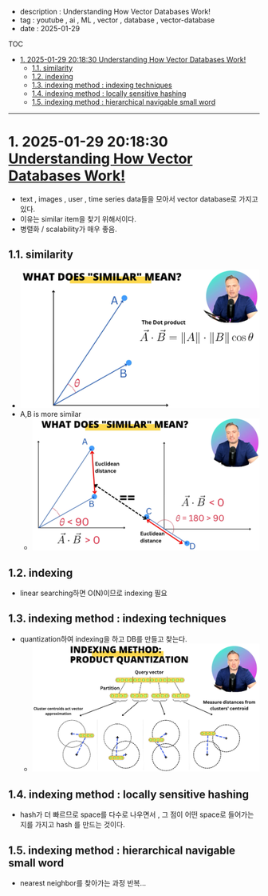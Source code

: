 - description : Understanding How Vector Databases Work!
- tag : youtube , ai , ML , vector , database , vector-database
- date : 2025-01-29

TOC
- [1. 2025-01-29 20:18:30 Understanding How Vector Databases Work!](#1-2025-01-29-201830-understanding-how-vector-databases-work)
  - [1.1. similarity](#11-similarity)
  - [1.2. indexing](#12-indexing)
  - [1.3. indexing method : indexing techniques](#13-indexing-method--indexing-techniques)
  - [1.4. indexing method : locally sensitive hashing](#14-indexing-method--locally-sensitive-hashing)
  - [1.5. indexing method : hierarchical navigable small word](#15-indexing-method--hierarchical-navigable-small-word)


---------------

# 1. 2025-01-29 20:18:30 [Understanding How Vector Databases Work!](https://youtu.be/035I2WKj5F0?si=vuqwzIYd_vVmdVIY)
- text , images , user , time series data들을 모아서 vector database로 가지고 있다.
- 이유는 similar item을 찾기 위해서이다.
- 병렬화 / scalability가 매우 좋음.

## 1.1. similarity
- ![vector definition](image.png)
- A,B is more similar
  - ![similarity](image-1.png)

## 1.2. indexing
- linear searching하면 O(N)이므로 indexing 필요
  
## 1.3. indexing method : indexing techniques
- quantization하여 indexing을 하고 DB를 만들고 찾는다.
  - ![searching](image-2.png)

## 1.4. indexing method : locally sensitive hashing
- hash가 더 빠르므로 space를 다수로 나우면서 , 그 점이 어떤 space로 들어가는지를 가지고 hash 를 만드는 것이다.

## 1.5. indexing method : hierarchical navigable small word
- nearest neighbor를 찾아가는 과정 반복... 